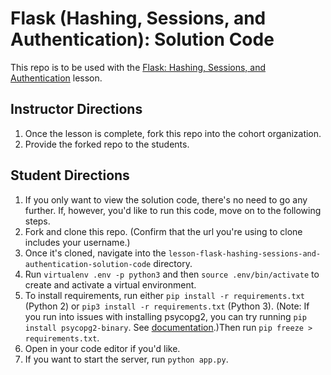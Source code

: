 # Flask (Hashing, Sessions, and Authentication): Solution Code

This repo is to be used with the [Flask: Hashing, Sessions, and Authentication](https://git.generalassemb.ly/sei-den-instructors/base-curriculum/blob/master/unit_3/w08d02/instructor_notes/6.%20FLASK_HASHING_SESSIONS_AUTHENTICATION.md) lesson.

## Instructor Directions
1. Once the lesson is complete, fork this repo into the cohort organization.
1. Provide the forked repo to the students.

## Student Directions
1. If you only want to view the solution code, there's no need to go any further. If, however, you'd like to run this code, move on to the following steps.
2. Fork and clone this repo. (Confirm that the url you're using to clone includes your username.)
3. Once it's cloned, navigate into the `lesson-flask-hashing-sessions-and-authentication-solution-code` directory.
4. Run `virtualenv .env -p python3` and then `source .env/bin/activate` to create and activate a virtual environment.
5. To install requirements, run either `pip install -r requirements.txt` (Python 2) or `pip3 install -r requirements.txt` (Python 3). (Note: If you run into issues with installing psycopg2, you can try running `pip install psycopg2-binary`. See [documentation](http://initd.org/psycopg/docs/install.html#install-from-source).)Then run `pip freeze > requirements.txt`.
6. Open in your code editor if you'd like.
7. If you want to start the server, run `python app.py`.
